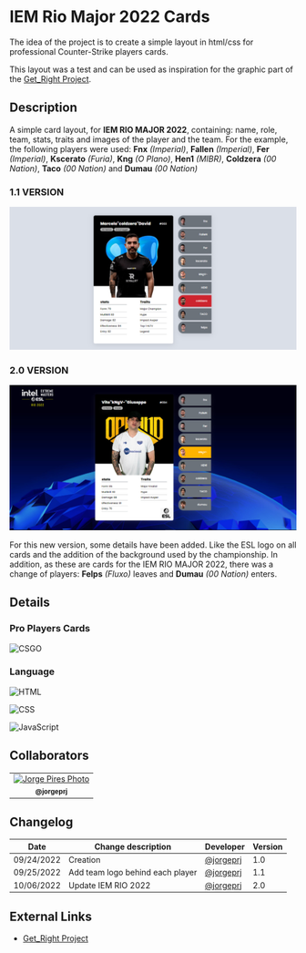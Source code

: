 # IEM Rio Major 2022 Cards
The idea of ​​the project is to create a simple layout in html/css for professional Counter-Strike players cards. 

This layout was a test and can be used as inspiration for the graphic part of the [Get_Right Project](https://github.com/jorgeprj/GetRightProject).

## Description
A simple card layout, for **IEM RIO MAJOR 2022**, containing: name, role, team, stats, traits and images of the player and the team. For the example, the following players were used: **Fnx** *(Imperial)*, **Fallen** *(Imperial)*, **Fer** *(Imperial)*, **Kscerato** *(Furia)*, **Kng** *(O Plano)*, **Hen1** *(MIBR)*, **Coldzera** *(00 Nation)*, **Taco** *(00 Nation)* and **Dumau** *(00 Nation)*

### 1.1 VERSION

![PRINT](src/images/print.png)

### 2.0 VERSION

![PRINT](src/images/print2.png)


For this new version, some details have been added. Like the ESL logo on all cards and the addition of the background used by the championship. In addition, as these are cards for the IEM RIO MAJOR 2022, there was a change of players: **Felps** *(Fluxo)* leaves  and **Dumau** *(00 Nation)* enters.


## Details

### Pro Players Cards

![CSGO](https://img.shields.io/badge/Counter_Strike-000000?style=for-the-badge&logo=counter-strike&logoColor=white)

### Language

![HTML](https://img.shields.io/badge/html5-%23E34F26.svg?style=for-the-badge&logo=html5&logoColor=white)

![CSS](https://img.shields.io/badge/css3-%231572B6.svg?style=for-the-badge&logo=css3&logoColor=white)

![JavaScript](https://img.shields.io/badge/javascript-%23323330.svg?style=for-the-badge&logo=javascript&logoColor=%23F7DF1E)

## Collaborators

<table>
  <tr>
    <td align="center">
      <a href="#">
        <img src="https://avatars.githubusercontent.com/u/93738600?v=4" width="100px;" alt="Jorge Pires Photo"/><br>
        <sub>
          <b>@jorgeprj</b>
        </sub>
      </a>
    </td>
    

  </tr>
</table>

## Changelog

| Date | Change description | Developer | Version |
|-|-|-|-|
| 09/24/2022 | Creation | [@jorgeprj](https://github.com/jorgeprj) | 1.0
| 09/25/2022 | Add team logo behind each player | [@jorgeprj](https://github.com/jorgeprj) | 1.1
| 10/06/2022 | Update IEM RIO 2022| [@jorgeprj](https://github.com/jorgeprj) | 2.0

## External Links

* [Get_Right Project](https://github.com/jorgeprj/GetRightProject)
